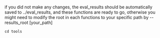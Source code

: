 if you did not make any changes, the eval_results should be automatically saved to ../eval_results, and these functions are ready to go, otherwise you might need to modify the root in each functions to your specific path by --results_root [your_path]
```
cd tools
```